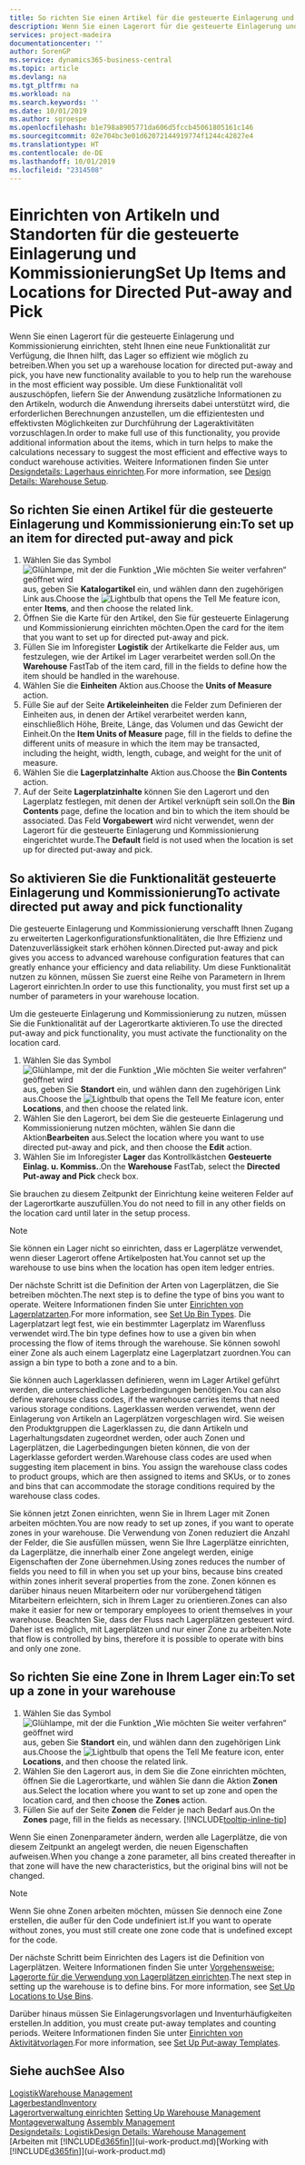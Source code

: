 ```yaml
---
title: So richten Sie einen Artikel für die gesteuerte Einlagerung und Kommissionierung ein | Microsoft Docs
description: Wenn Sie einen Lagerort für die gesteuerte Einlagerung und Kommissionierung einrichten, steht Ihnen eine neue Funktionalität zur Verfügung, die Ihnen hilft, das Lager so effizient wie möglich zu betreiben.
services: project-madeira
documentationcenter: ''
author: SorenGP
ms.service: dynamics365-business-central
ms.topic: article
ms.devlang: na
ms.tgt_pltfrm: na
ms.workload: na
ms.search.keywords: ''
ms.date: 10/01/2019
ms.author: sgroespe
ms.openlocfilehash: b1e798a8905771da606d5fccb45061805161c146
ms.sourcegitcommit: 02e704bc3e01d62072144919774f1244c42827e4
ms.translationtype: HT
ms.contentlocale: de-DE
ms.lasthandoff: 10/01/2019
ms.locfileid: "2314508"
---
```

# <a name="set-up-items-and-locations-for-directed-put-away-and-pick"></a><span data-ttu-id="9974e-103">Einrichten von Artikeln und Standorten für die gesteuerte Einlagerung und Kommissionierung</span><span class="sxs-lookup"><span data-stu-id="9974e-103">Set Up Items and Locations for Directed Put-away and Pick</span></span>
<span data-ttu-id="9974e-104">Wenn Sie einen Lagerort für die gesteuerte Einlagerung und Kommissionierung einrichten, steht Ihnen eine neue Funktionalität zur Verfügung, die Ihnen hilft, das Lager so effizient wie möglich zu betreiben.</span><span class="sxs-lookup"><span data-stu-id="9974e-104">When you set up a warehouse location for directed put-away and pick, you have new functionality available to you to help run the warehouse in the most efficient way possible.</span></span> <span data-ttu-id="9974e-105">Um diese Funktionalität voll auszuschöpfen, liefern Sie der Anwendung zusätzliche Informationen zu den Artikeln, wodurch die Anwendung ihrerseits dabei unterstützt wird, die erforderlichen Berechnungen anzustellen, um die effizientesten und effektivsten Möglichkeiten zur Durchführung der Lageraktivitäten vorzuschlagen.</span><span class="sxs-lookup"><span data-stu-id="9974e-105">In order to make full use of this functionality, you provide additional information about the items, which in turn helps to make the calculations necessary to suggest the most efficient and effective ways to conduct warehouse activities.</span></span> <span data-ttu-id="9974e-106">Weitere Informationen finden Sie unter [Designdetails: Lagerhaus einrichten](design-details-warehouse-setup.md).</span><span class="sxs-lookup"><span data-stu-id="9974e-106">For more information, see [Design Details: Warehouse Setup](design-details-warehouse-setup.md).</span></span>

## <a name="to-set-up-an-item-for-directed-put-away-and-pick"></a><span data-ttu-id="9974e-107">So richten Sie einen Artikel für die gesteuerte Einlagerung und Kommissionierung ein:</span><span class="sxs-lookup"><span data-stu-id="9974e-107">To set up an item for directed put-away and pick</span></span>  
1.  <span data-ttu-id="9974e-108">Wählen Sie das Symbol ![Glühlampe, mit der die Funktion „Wie möchten Sie weiter verfahren“ geöffnet wird](media/ui-search/search_small.png "Wie möchten Sie weiter verfahren?") aus, geben Sie **Katalogartikel** ein, und wählen dann den zugehörigen Link aus.</span><span class="sxs-lookup"><span data-stu-id="9974e-108">Choose the ![Lightbulb that opens the Tell Me feature](media/ui-search/search_small.png "Tell me what you want to do") icon, enter **Items**, and then choose the related link.</span></span>  
2.  <span data-ttu-id="9974e-109">Öffnen Sie die Karte für den Artikel, den Sie für gesteuerte Einlagerung und Kommissionierung einrichten möchten.</span><span class="sxs-lookup"><span data-stu-id="9974e-109">Open the card for the item that you want to set up for directed put-away and pick.</span></span>
3. <span data-ttu-id="9974e-110">Füllen Sie im Inforegister **Logistik** der Artikelkarte die Felder aus, um festzulegen, wie der Artikel im Lager verarbeitet werden soll.</span><span class="sxs-lookup"><span data-stu-id="9974e-110">On the **Warehouse** FastTab of the item card, fill in the fields to define how the item should be handled in the warehouse.</span></span>  
4.  <span data-ttu-id="9974e-111">Wählen Sie die **Einheiten** Aktion aus.</span><span class="sxs-lookup"><span data-stu-id="9974e-111">Choose the **Units of Measure** action.</span></span>
5. <span data-ttu-id="9974e-112">Fülle Sie auf der Seite **Artikeleinheiten** die Felder zum Definieren der Einheiten aus, in denen der Artikel verarbeitet werden kann, einschließlich Höhe, Breite, Länge, das Volumen und das Gewicht der Einheit.</span><span class="sxs-lookup"><span data-stu-id="9974e-112">On the **Item Units of Measure** page, fill in the fields to define the different units of measure in which the item may be transacted, including the height, width, length, cubage, and weight for the unit of measure.</span></span>
6. <span data-ttu-id="9974e-113">Wählen Sie die **Lagerplatzinhalte** Aktion aus.</span><span class="sxs-lookup"><span data-stu-id="9974e-113">Choose the **Bin Contents** action.</span></span>
7. <span data-ttu-id="9974e-114">Auf der Seite **Lagerplatzinhalte** können Sie den Lagerort und den Lagerplatz festlegen, mit denen der Artikel verknüpft sein soll.</span><span class="sxs-lookup"><span data-stu-id="9974e-114">On the **Bin Contents** page, define the location and bin to which the item should be associated.</span></span> <span data-ttu-id="9974e-115">Das Feld **Vorgabewert** wird nicht verwendet, wenn der Lagerort für die gesteuerte Einlagerung und Kommissionierung eingerichtet wurde.</span><span class="sxs-lookup"><span data-stu-id="9974e-115">The **Default** field is not used when the location is set up for directed put-away and pick.</span></span>  

## <a name="to-activate-directed-put-away-and-pick-functionality"></a><span data-ttu-id="9974e-116">So aktivieren Sie die Funktionalität gesteuerte Einlagerung und Kommissionierung</span><span class="sxs-lookup"><span data-stu-id="9974e-116">To activate directed put away and pick functionality</span></span>  
<span data-ttu-id="9974e-117">Die gesteuerte Einlagerung und Kommissionierung verschafft Ihnen Zugang zu erweiterten Lagerkonfigurationsfunktionalitäten, die Ihre Effizienz und Datenzuverlässigkeit stark erhöhen können.</span><span class="sxs-lookup"><span data-stu-id="9974e-117">Directed put-away and pick gives you access to advanced warehouse configuration features that can greatly enhance your efficiency and data reliability.</span></span> <span data-ttu-id="9974e-118">Um diese Funktionalität nutzen zu können, müssen Sie zuerst eine Reihe von Parametern in Ihrem Lagerort einrichten.</span><span class="sxs-lookup"><span data-stu-id="9974e-118">In order to use this functionality, you must first set up a number of parameters in your warehouse location.</span></span>  

<span data-ttu-id="9974e-119">Um die gesteuerte Einlagerung und Kommissionierung zu nutzen, müssen Sie die Funktionalität auf der Lagerortkarte aktivieren.</span><span class="sxs-lookup"><span data-stu-id="9974e-119">To use the directed put-away and pick functionality, you must activate the functionality on the location card.</span></span>    
1.  <span data-ttu-id="9974e-120">Wählen Sie das Symbol ![Glühlampe, mit der die Funktion „Wie möchten Sie weiter verfahren“ geöffnet wird](media/ui-search/search_small.png "Wie möchten Sie weiter verfahren?") aus, geben Sie **Standort** ein, und wählen dann den zugehörigen Link aus.</span><span class="sxs-lookup"><span data-stu-id="9974e-120">Choose the ![Lightbulb that opens the Tell Me feature](media/ui-search/search_small.png "Tell me what you want to do") icon, enter **Locations**, and then choose the related link.</span></span>  
2.  <span data-ttu-id="9974e-121">Wählen Sie den Lagerort, bei dem Sie die gesteuerte Einlagerung und Kommissionierung nutzen möchten, wählen Sie dann die Aktion**Bearbeiten** aus.</span><span class="sxs-lookup"><span data-stu-id="9974e-121">Select the location where you want to use directed put-away and pick, and then choose the **Edit** action.</span></span>  
3.  <span data-ttu-id="9974e-122">Wählen Sie im Inforegister **Lager** das Kontrollkästchen **Gesteuerte Einlag. u. Kommiss.**.</span><span class="sxs-lookup"><span data-stu-id="9974e-122">On the **Warehouse** FastTab, select the **Directed Put-away and Pick** check box.</span></span>  

<span data-ttu-id="9974e-123">Sie brauchen zu diesem Zeitpunkt der Einrichtung keine weiteren Felder auf der Lagerortkarte auszufüllen.</span><span class="sxs-lookup"><span data-stu-id="9974e-123">You do not need to fill in any other fields on the location card until later in the setup process.</span></span>  

> [!NOTE]  
>  <span data-ttu-id="9974e-124">Sie können ein Lager nicht so einrichten, dass er Lagerplätze verwendet, wenn dieser Lagerort offene Artikelposten hat.</span><span class="sxs-lookup"><span data-stu-id="9974e-124">You cannot set up the warehouse to use bins when the location has open item ledger entries.</span></span>  

<span data-ttu-id="9974e-125">Der nächste Schritt ist die Definition der Arten von Lagerplätzen, die Sie betreiben möchten.</span><span class="sxs-lookup"><span data-stu-id="9974e-125">The next step is to define the type of bins you want to operate.</span></span> <span data-ttu-id="9974e-126">Weitere Informationen finden Sie unter [Einrichten von Lagerplatzarten](warehouse-how-to-set-up-bin-types.md).</span><span class="sxs-lookup"><span data-stu-id="9974e-126">For more information, see [Set Up Bin Types](warehouse-how-to-set-up-bin-types.md).</span></span> <span data-ttu-id="9974e-127">Die Lagerplatzart legt fest, wie ein bestimmter Lagerplatz im Warenfluss verwendet wird.</span><span class="sxs-lookup"><span data-stu-id="9974e-127">The bin type defines how to use a given bin when processing the flow of items through the warehouse.</span></span> <span data-ttu-id="9974e-128">Sie können sowohl einer Zone als auch einem Lagerplatz eine Lagerplatzart zuordnen.</span><span class="sxs-lookup"><span data-stu-id="9974e-128">You can assign a bin type to both a zone and to a bin.</span></span>  

<span data-ttu-id="9974e-129">Sie können auch Lagerklassen definieren, wenn im Lager Artikel geführt werden, die unterschiedliche Lagerbedingungen benötigen.</span><span class="sxs-lookup"><span data-stu-id="9974e-129">You can also define warehouse class codes, if the warehouse carries items that need various storage conditions.</span></span> <span data-ttu-id="9974e-130">Lagerklassen werden verwendet, wenn der Einlagerung von Artikeln an Lagerplätzen vorgeschlagen wird. Sie weisen den Produktgruppen die Lagerklassen zu, die dann Artikeln und Lagerhaltungsdaten zugeordnet werden, oder auch Zonen und Lagerplätzen, die Lagerbedingungen bieten können, die von der Lagerklasse gefordert werden.</span><span class="sxs-lookup"><span data-stu-id="9974e-130">Warehouse class codes are used when suggesting item placement in bins. You assign the warehouse class codes to product groups, which are then assigned to items and SKUs, or to zones and bins that can accommodate the storage conditions required by the warehouse class codes.</span></span>  

<span data-ttu-id="9974e-131">Sie können jetzt Zonen einrichten, wenn Sie in Ihrem Lager mit Zonen arbeiten möchten.</span><span class="sxs-lookup"><span data-stu-id="9974e-131">You are now ready to set up zones, if you want to operate zones in your warehouse.</span></span> <span data-ttu-id="9974e-132">Die Verwendung von Zonen reduziert die Anzahl der Felder, die Sie ausfüllen müssen, wenn Sie Ihre Lagerplätze einrichten, da Lagerplätze, die innerhalb einer Zone angelegt werden, einige Eigenschaften der Zone übernehmen.</span><span class="sxs-lookup"><span data-stu-id="9974e-132">Using zones reduces the number of fields you need to fill in when you set up your bins, because bins created within zones inherit several properties from the zone.</span></span> <span data-ttu-id="9974e-133">Zonen können es darüber hinaus neuen Mitarbeitern oder nur vorübergehend tätigen Mitarbeitern erleichtern, sich in Ihrem Lager zu orientieren.</span><span class="sxs-lookup"><span data-stu-id="9974e-133">Zones can also make it easier for new or temporary employees to orient themselves in your warehouse.</span></span> <span data-ttu-id="9974e-134">Beachten Sie, dass der Fluss nach Lagerplätzen gesteuert wird. Daher ist es möglich, mit Lagerplätzen und nur einer Zone zu arbeiten.</span><span class="sxs-lookup"><span data-stu-id="9974e-134">Note that flow is controlled by bins, therefore it is possible to operate with bins and only one zone.</span></span>  

## <a name="to-set-up-a-zone-in-your-warehouse"></a><span data-ttu-id="9974e-135">So richten Sie eine Zone in Ihrem Lager ein:</span><span class="sxs-lookup"><span data-stu-id="9974e-135">To set up a zone in your warehouse</span></span>  
1.  <span data-ttu-id="9974e-136">Wählen Sie das Symbol ![Glühlampe, mit der die Funktion „Wie möchten Sie weiter verfahren“ geöffnet wird](media/ui-search/search_small.png "Wie möchten Sie weiter verfahren?") aus, geben Sie **Standort** ein, und wählen dann den zugehörigen Link aus.</span><span class="sxs-lookup"><span data-stu-id="9974e-136">Choose the ![Lightbulb that opens the Tell Me feature](media/ui-search/search_small.png "Tell me what you want to do") icon, enter **Locations**, and then choose the related link.</span></span>  
2.  <span data-ttu-id="9974e-137">Wählen Sie den Lagerort aus, in dem Sie die Zone einrichten möchten, öffnen Sie die Lagerortkarte, und wählen Sie dann die Aktion **Zonen** aus.</span><span class="sxs-lookup"><span data-stu-id="9974e-137">Select the location where you want to set up zone and open the location card, and then choose the **Zones** action.</span></span>  
3.  <span data-ttu-id="9974e-138">Füllen Sie auf der Seite **Zonen** die Felder je nach Bedarf aus.</span><span class="sxs-lookup"><span data-stu-id="9974e-138">On the **Zones** page, fill in the fields as necessary.</span></span> [!INCLUDE[tooltip-inline-tip](includes/tooltip-inline-tip_md.md)]  

<span data-ttu-id="9974e-139">Wenn Sie einen Zonenparameter ändern, werden alle Lagerplätze, die von diesem Zeitpunkt an angelegt werden, die neuen Eigenschaften aufweisen.</span><span class="sxs-lookup"><span data-stu-id="9974e-139">When you change a zone parameter, all bins created thereafter in that zone will have the new characteristics, but the original bins will not be changed.</span></span>  

> [!NOTE]  
>  <span data-ttu-id="9974e-140">Wenn Sie ohne Zonen arbeiten möchten, müssen Sie dennoch eine Zone erstellen, die außer für den Code undefiniert ist.</span><span class="sxs-lookup"><span data-stu-id="9974e-140">If you want to operate without zones, you must still create one zone code that is undefined except for the code.</span></span>  

<span data-ttu-id="9974e-141">Der nächste Schritt beim Einrichten des Lagers ist die Definition von Lagerplätzen. Weitere Informationen finden Sie unter [Vorgehensweise: Lagerorte für die Verwendung von Lagerplätzen einrichten](warehouse-how-to-set-up-locations-to-use-bins.md).</span><span class="sxs-lookup"><span data-stu-id="9974e-141">The next step in setting up the warehouse is to define bins. For more information, see [Set Up Locations to Use Bins](warehouse-how-to-set-up-locations-to-use-bins.md).</span></span>  

<span data-ttu-id="9974e-142">Darüber hinaus müssen Sie Einlagerungsvorlagen und Inventurhäufigkeiten erstellen.</span><span class="sxs-lookup"><span data-stu-id="9974e-142">In addition, you must create put-away templates and counting periods.</span></span> <span data-ttu-id="9974e-143">Weitere Informationen finden Sie unter [Einrichten von Aktivitätvorlagen](warehouse-how-to-set-up-put-away-templates.md).</span><span class="sxs-lookup"><span data-stu-id="9974e-143">For more information, see [Set Up Put-away Templates](warehouse-how-to-set-up-put-away-templates.md).</span></span>  

## <a name="see-also"></a><span data-ttu-id="9974e-144">Siehe auch</span><span class="sxs-lookup"><span data-stu-id="9974e-144">See Also</span></span>  
[<span data-ttu-id="9974e-145">Logistik</span><span class="sxs-lookup"><span data-stu-id="9974e-145">Warehouse Management</span></span>](warehouse-manage-warehouse.md)  
[<span data-ttu-id="9974e-146">Lagerbestand</span><span class="sxs-lookup"><span data-stu-id="9974e-146">Inventory</span></span>](inventory-manage-inventory.md)  
<span data-ttu-id="9974e-147">[Lagerortverwaltung einrichten](warehouse-setup-warehouse.md)   </span><span class="sxs-lookup"><span data-stu-id="9974e-147">[Setting Up Warehouse Management](warehouse-setup-warehouse.md)   </span></span>  
<span data-ttu-id="9974e-148">[Montageverwaltung](assembly-assemble-items.md)  </span><span class="sxs-lookup"><span data-stu-id="9974e-148">[Assembly Management](assembly-assemble-items.md)  </span></span>  
[<span data-ttu-id="9974e-149">Designdetails: Logistik</span><span class="sxs-lookup"><span data-stu-id="9974e-149">Design Details: Warehouse Management</span></span>](design-details-warehouse-management.md)  
<span data-ttu-id="9974e-150">[Arbeiten mit [!INCLUDE[d365fin](includes/d365fin_md.md)]](ui-work-product.md)</span><span class="sxs-lookup"><span data-stu-id="9974e-150">[Working with [!INCLUDE[d365fin](includes/d365fin_md.md)]](ui-work-product.md)</span></span>  
